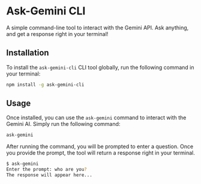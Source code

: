 # Ask-Gemini CLI

A simple command-line tool to interact with the Gemini API. Ask anything, and get a response right in your terminal!

## Installation

To install the `ask-gemini-cli` CLI tool globally, run the following command in your terminal:

```bash
npm install -g ask-gemini-cli
```

## Usage

Once installed, you can use the `ask-gemini` command to interact with the Gemini AI. Simply run the following command:

```bash
ask-gemini
```

After running the command, you will be prompted to enter a question. Once you provide the prompt, the tool will return a response right in your terminal.

```bash
$ ask-gemini
Enter the prompt: who are you?
The response will appear here...
```
